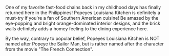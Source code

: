 One of my favorite fast-food chains back in my childhood days has finally returned here in the Philippines! Popeyes Louisiana Kitchen is definitely a must-try if you're a fan of Southern American cuisine! Be amazed by the eye-popping and bright orange-dominated interior designs, and the brick walls definitely adds a homey feeling to the dining experience here.

By the way, contrary to popular belief, Popeyes Louisiana Kitchen is NOT named after Popeye the Sailor Man, but is rather named after the character from the movie "The French Connection".